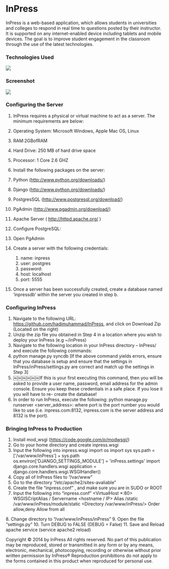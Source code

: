 # InPress
InPress is a web-based application, which allows students in universities and colleges to respond in real time to questions posted by their instructor. It is supported on any internet-enabled device including tablets and mobile devices. The goal is to improve student engagement in the classroom through the use of the latest technologies.

### Technologies Used
![](http://i.imgur.com/72THO8U.png)

### Screenshot
![](http://i.imgur.com/MILRIGI.png)

### Configuring the Server
1. InPress requires a physical or virtual machine to act as a server. The minimum requirements are below:
  1. Operating System: Microsoft Windows, Apple Mac OS, Linux
  2. RAM:2GBofRAM
  3. Hard Drive: 250 MB of hard drive space
  4. Processor: 1 Core 2.6 GHZ
2. Install the following packages on the server:
  1. Python (http://www.python.org/downloads/)
  2. Django (http://www.python.org/downloads/)
  3. PostgresSQL (http://www.postgresql.org/download/)
  4. PgAdmin (http://www.pgadmin.org/download/)
  5. Apache Server ( http://httpd.apache.org/ )

3. Configure PostgreSQL:
  1. Open PgAdmin
  2. Create a server with the following credentials:
     1. name: inpress
     2. user: postgres
     3. password:
     4. host: localhost
     5. port: 5555
  3. Once a server has been successfully created, create a database named ‘inpressdb’ within the server you created in step b.

### Configuring InPress
1. Navigate to the following URL: https://github.com/hadimuhammad/InPress, and click on Download Zip (Located on the right)
2. Unzip the zip file you obtained in Step 4 in a location where you wish to deploy your InPress (e.g ~/inPress)
3. Navigate to the following location in your InPress directory – InPress/ and execute the following commands:
  1. python manage.py syncdb [If the above command yields errors, ensure that you database is setup and ensure that the settings in InPress/inPress/settings.py are correct and match up the settings in Step 3]
  2. ￼￼￼￼￼￼If this is your first executing this command, then you will be asked to provide a user name, password, email address for the admin console. Ensure you keep these credentials in a safe place. If you lose it you will have to re- create the database!
4. In order to run InPress, execute the following: python manage.py runserver <server_address>:<port> where port is the port number you would like to use (i.e. inpress.com:8132, inpress.com is the server address and 8132 is the port).

### Bringing InPress to Production

1. Install mod_wsgi (https://code.google.com/p/modwsgi/)
2. Go to your home directory and create inpress.wsgi
3. Input the following into inpress.wsgi
import os
import sys
sys.path = ['/var/www/inPress'] + sys.path
os.environ['DJANGO_SETTINGS_MODULE'] = 'inPress.settings'
import django.core.handlers.wsgi
application = django.core.handlers.wsgi.WSGIHandler()
4. Copy all of InPress files to “/var/www”
5. Go to the directory “/etc/apache2/sites-avaliable”
6. Create the file “inpress.conf” , and make sure you are in SUDO or ROOT
7. Input the following into “inpress.conf”
<VirtualHost *:80>
WSGISCriptAlias / <your inpress.wsgi full-path>
Servername <hostname / IP>
Alias /static /var/www/inPress/module/static
<Directory /var/www/inPress/> Order allow,deny
Allow from all
</Directory>
</VirtualHost>
8. Change directory to “/var/www/inPress/inPress”
9. Open the file “settings.py”
10. Turn DEBUG to FALSE (DEBUG = False)
11. Save and Reload apache service (service apache2 reload)





Copyright © 2014 by InPress All rights reserved.
No part of this publication may be reproduced, stored or transmitted in any form or by any means, electronic, mechanical, photocopying, recording or otherwise without prior written permission by InPress®
Reproduction prohibitions do not apply to the forms contained in this product when reproduced for personal use.

